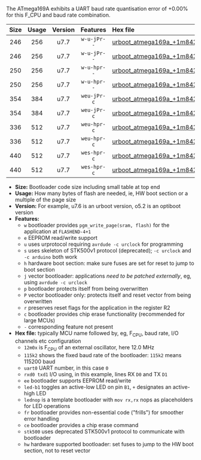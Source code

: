 The ATmega169A exhibits a UART baud rate quantisation error of +0.00% for this F_CPU and baud rate combination.

|Size|Usage|Version|Features|Hex file|
|:-:|:-:|:-:|:-:|:--|
|246|256|u7.7|`w-u-jPr--`|[urboot_atmega169a_+1m8432x_+++1k8_uart0_rxe0_txe1_led+b5.hex](https://raw.githubusercontent.com/stefanrueger/urboot.hex/main/mcus/atmega169a/external_oscillator/fcpu_+1m8432x/br_+++1k8/urboot_atmega169a_+1m8432x_+++1k8_uart0_rxe0_txe1_led+b5.hex)|
|246|256|u7.7|`w-u-jPr--`|[urboot_atmega169a_+1m8432x_+++1k8_uart0_rxe0_txe1_lednop.hex](https://raw.githubusercontent.com/stefanrueger/urboot.hex/main/mcus/atmega169a/external_oscillator/fcpu_+1m8432x/br_+++1k8/urboot_atmega169a_+1m8432x_+++1k8_uart0_rxe0_txe1_lednop.hex)|
|250|256|u7.7|`w-u-hpr--`|[urboot_atmega169a_+1m8432x_+++1k8_uart0_rxe0_txe1_led+b5_fr_hw.hex](https://raw.githubusercontent.com/stefanrueger/urboot.hex/main/mcus/atmega169a/external_oscillator/fcpu_+1m8432x/br_+++1k8/urboot_atmega169a_+1m8432x_+++1k8_uart0_rxe0_txe1_led+b5_fr_hw.hex)|
|250|256|u7.7|`w-u-hpr--`|[urboot_atmega169a_+1m8432x_+++1k8_uart0_rxe0_txe1_lednop_fr_hw.hex](https://raw.githubusercontent.com/stefanrueger/urboot.hex/main/mcus/atmega169a/external_oscillator/fcpu_+1m8432x/br_+++1k8/urboot_atmega169a_+1m8432x_+++1k8_uart0_rxe0_txe1_lednop_fr_hw.hex)|
|354|384|u7.7|`weu-jPr-c`|[urboot_atmega169a_+1m8432x_+++1k8_uart0_rxe0_txe1_ee_led+b5_fr_ce.hex](https://raw.githubusercontent.com/stefanrueger/urboot.hex/main/mcus/atmega169a/external_oscillator/fcpu_+1m8432x/br_+++1k8/urboot_atmega169a_+1m8432x_+++1k8_uart0_rxe0_txe1_ee_led+b5_fr_ce.hex)|
|354|384|u7.7|`weu-jPr-c`|[urboot_atmega169a_+1m8432x_+++1k8_uart0_rxe0_txe1_ee_lednop_fr_ce.hex](https://raw.githubusercontent.com/stefanrueger/urboot.hex/main/mcus/atmega169a/external_oscillator/fcpu_+1m8432x/br_+++1k8/urboot_atmega169a_+1m8432x_+++1k8_uart0_rxe0_txe1_ee_lednop_fr_ce.hex)|
|336|512|u7.7|`weu-hpr-c`|[urboot_atmega169a_+1m8432x_+++1k8_uart0_rxe0_txe1_ee_led+b5_fr_ce_hw.hex](https://raw.githubusercontent.com/stefanrueger/urboot.hex/main/mcus/atmega169a/external_oscillator/fcpu_+1m8432x/br_+++1k8/urboot_atmega169a_+1m8432x_+++1k8_uart0_rxe0_txe1_ee_led+b5_fr_ce_hw.hex)|
|336|512|u7.7|`weu-hpr-c`|[urboot_atmega169a_+1m8432x_+++1k8_uart0_rxe0_txe1_ee_lednop_fr_ce_hw.hex](https://raw.githubusercontent.com/stefanrueger/urboot.hex/main/mcus/atmega169a/external_oscillator/fcpu_+1m8432x/br_+++1k8/urboot_atmega169a_+1m8432x_+++1k8_uart0_rxe0_txe1_ee_lednop_fr_ce_hw.hex)|
|440|512|u7.7|`wes-hpr-c`|[urboot_atmega169a_+1m8432x_+++1k8_uart0_rxe0_txe1_ee_led+b5_fr_ce_stk500_hw.hex](https://raw.githubusercontent.com/stefanrueger/urboot.hex/main/mcus/atmega169a/external_oscillator/fcpu_+1m8432x/br_+++1k8/urboot_atmega169a_+1m8432x_+++1k8_uart0_rxe0_txe1_ee_led+b5_fr_ce_stk500_hw.hex)|
|440|512|u7.7|`wes-hpr-c`|[urboot_atmega169a_+1m8432x_+++1k8_uart0_rxe0_txe1_ee_lednop_fr_ce_stk500_hw.hex](https://raw.githubusercontent.com/stefanrueger/urboot.hex/main/mcus/atmega169a/external_oscillator/fcpu_+1m8432x/br_+++1k8/urboot_atmega169a_+1m8432x_+++1k8_uart0_rxe0_txe1_ee_lednop_fr_ce_stk500_hw.hex)|

- **Size:** Bootloader code size including small table at top end
- **Usage:** How many bytes of flash are needed, ie, HW boot section or a multiple of the page size
- **Version:** For example, u7.6 is an urboot version, o5.2 is an optiboot version
- **Features:**
  + `w` bootloader provides `pgm_write_page(sram, flash)` for the application at `FLASHEND-4+1`
  + `e` EEPROM read/write support
  + `u` uses urprotocol requiring `avrdude -c urclock` for programming
  + `s` uses skeleton of STK500v1 protocol (deprecated); `-c urclock` and `-c arduino` both work
  + `h` hardware boot section: make sure fuses are set for reset to jump to boot section
  + `j` vector bootloader: applications *need to be patched externally*, eg, using `avrdude -c urclock`
  + `p` bootloader protects itself from being overwritten
  + `P` vector bootloader only: protects itself and reset vector from being overwritten
  + `r` preserves reset flags for the application in the register R2
  + `c` bootloader provides chip erase functionality (recommended for large MCUs)
  + `-` corresponding feature not present
- **Hex file:** typically MCU name followed by, eg, F<sub>CPU</sub>, baud rate, I/O channels etc configuration
  + `12m0x` is F<sub>CPU</sub> of an external oscillator, here 12.0 MHz
  + `115k2` shows the fixed baud rate of the bootloader: `115k2` means 115200 baud
  + `uart0` UART number, in this case `0`
  + `rxd0 txd1` I/O using, in this example, lines RX `D0` and TX `D1`
  + `ee` bootloader supports EEPROM read/write
  + `led-b1` toggles an active-low LED on pin `B1`, `+` designates an active-high LED
  + `lednop` is a template bootloader with `mov rx,rx` nops as placeholders for LED operations
  + `fr` bootloader provides non-essential code ("frills") for smoother error handling
  + `ce` bootloader provides a chip erase command
  + `stk500` uses deprecated STK500v1 protocol to communicate with bootloader
  + `hw` hardware supported bootloader: set fuses to jump to the HW boot section, not to reset vector
